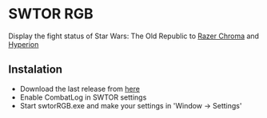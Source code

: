 # SWTOR RGB
Display the fight status of Star Wars: The Old Republic to <a href="https://www.razer.com/chroma">Razer Chroma</a> and <a href="https://hyperion-project.org">Hyperion</a>


## Instalation

* Download the last release from <a href="https://github.com/tas2580/swtorRGB/releases">here</a>
* Enable CombatLog in SWTOR settings
* Start swtorRGB.exe and make your settings in 'Window -> Settings'
